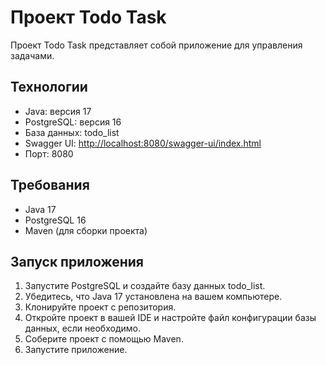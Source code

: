 # Проект Todo Task

Проект Todo Task представляет собой приложение для управления задачами.

## Технологии

- Java: версия 17
- PostgreSQL: версия 16
- База данных: todo_list
- Swagger UI: [http://localhost:8080/swagger-ui/index.html](http://localhost:8080/swagger-ui/index.html)
- Порт: 8080

## Требования

- Java 17
- PostgreSQL 16
- Maven (для сборки проекта)

## Запуск приложения

1. Запустите PostgreSQL и создайте базу данных todo_list.
2. Убедитесь, что Java 17 установлена на вашем компьютере.
3. Клонируйте проект с репозитория.
4. Откройте проект в вашей IDE и настройте файл конфигурации базы данных, если необходимо.
5. Соберите проект с помощью Maven.
6. Запустите приложение.